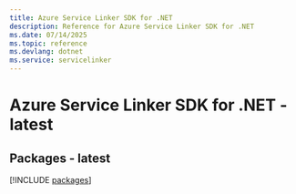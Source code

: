 ```yaml
---
title: Azure Service Linker SDK for .NET
description: Reference for Azure Service Linker SDK for .NET
ms.date: 07/14/2025
ms.topic: reference
ms.devlang: dotnet
ms.service: servicelinker
---
```

# Azure Service Linker SDK for .NET - latest
## Packages - latest
[!INCLUDE [packages](service-linker-index.md)]